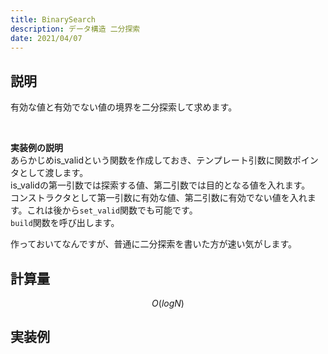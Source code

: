 ```yaml
---
title: BinarySearch
description: データ構造 二分探索
date: 2021/04/07
---
```


## 説明
有効な値と有効でない値の境界を二分探索して求めます。  
<!--
<details>
<summary>二分探索について</summary>

二分探索は、データの大小関係を利用した高速な探索アルゴリズムです。

区間を半分,半分,半分,...としていくことで求めます。  
1. 左端と右端の中央の値が有効かどうかを判定する。  
  有効であれば有効な端を中央の値にする。  
  有効でなければ有効でない端を中央の値にする。
2. 終了条件まで繰り返す。

操作(1)で区間の長さが半分になるため、高速に求めることができます。

また、二分探索を実装する際に[l, r]までの区間の扱いを半開区間[l, r+1)とすると、筋の良い実装になるというテクニックがあります。

二分探索の計算量についてですが、$O(logN)$です。

<br>

**なぜlogが出てくるのか**  
例えば、計算量にlogが出てくるものといえば二分探索があります。区間を半分、半分、半分、...みたいにしていくものは大体logがつくと思っています。これは長さNの区間を1/2倍,1/2倍,1/2倍...としていくときに1になるまで1/2倍する回数が logN 回くらいだからです。

<br>

**なんでlogN回くらいなのか**  
これは <u>1をN以上にするまでに何回2倍するか</u> と考えるとわかりやすくなると思います。

1 → 2 → 4 → 8 →...  
と2倍していくといずれNを超えると思います。

つまり、  
2 <sup>x</sup> ≥ N
となる x を求めたいわけです。  

<br>

ところで、logの定義は覚えていますか？ logというのは  
$$a<sup>b</sup>= c$$
というときに、aの なんちゃら 乗がcとなるようなbを求めるものです。  
例えば、a=2,c=8だったときに  
$$2<sup>b</sup>=8$$
となるようなbを、logを使って求めることができます。  
$$b=log<sub>2</sub>8$$
といった感じです。この場合のbは  
$$b=log<sub>2</sub>2<sup>3</sup>  $$
$$b=3*log<sub>2</sub>2  $$
$$b=3$$
となって、bが3と求まります。  


logを復習したところでさっきの式を見てみましょう。  
$$2 <sup>x</sup> ≥ N$$

この x は  
$$x ≥ log<sub>2</sub> N$$
こんな風に求めることができます。つまり、1を2倍、2倍、2倍、...という操作をlog<sub>2</sub>N回行えばNを超える数になります。計算量としてはlog<sub>2</sub>N回なのですがわかりやすい形に整えるため、底の変換公式を利用します。

$$log<sub>2</sub>N$$
底の変換公式を使うと、  
$$
log<sub>2</sub>N = {\frac{log_e N}{log_e 2}}
log<sub>2</sub>N = {\frac{1}{log_e 2}\times log_e N}
$$

とすることができ、定数をくくりだせました。[^1]

これで1をNが超えるまで2倍、2倍、2倍...としていったときの操作回数はlogN回であることが分かったので、Nを1/2倍、1/2倍、1/2倍...としていったときの操作回数もlogN回です。

</details>
-->

<br>

**実装例の説明**  
あらかじめis_validという関数を作成しておき、テンプレート引数に関数ポインタとして渡します。  
is_validの第一引数では探索する値、第二引数では目的となる値を入れます。  
コンストラクタとして第一引数に有効な値、第二引数に有効でない値を入れます。これは後から`set_valid`関数でも可能です。  
`build`関数を呼び出します。

作っておいてなんですが、普通に二分探索を書いた方が速い気がします。

## 計算量
$$
O(logN)
$$

## 実装例

```cpp import=/assets/Library/data-structure/binarysearch.cpp
```

